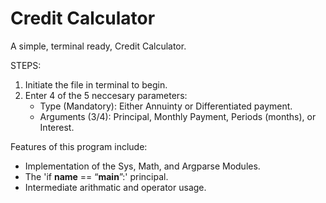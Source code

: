 # Credit Calculator
A simple, terminal ready, Credit Calculator.

STEPS:
1. Initiate the file in terminal to begin.
2. Enter 4 of the 5 neccesary parameters:  
     - Type (Mandatory): Either Annuinty or Differentiated payment.
     - Arguments (3/4): Principal, Monthly Payment, Periods (months), or Interest.
     
Features of this program include:
- Implementation of the Sys, Math, and Argparse Modules.
- The 'if __name__ == “__main__”:' principal.
- Intermediate arithmatic and operator usage.

